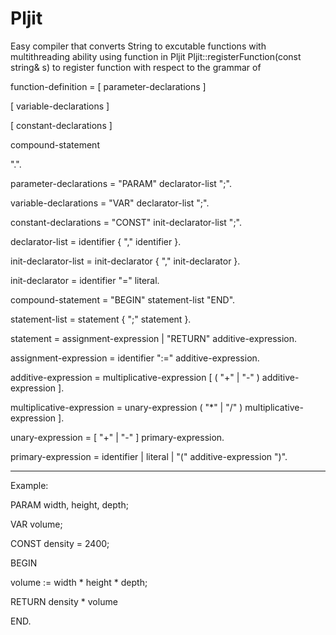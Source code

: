 # Pljit
Easy compiler that converts String to excutable functions with multithreading ability
using function in Pljit Pljit::registerFunction(const string& s) to register function with respect to the grammar of

function-definition = [ parameter-declarations ]

[ variable-declarations ]

[ constant-declarations ]

compound-statement

".".

parameter-declarations = "PARAM" declarator-list ";".

variable-declarations = "VAR" declarator-list ";".

constant-declarations = "CONST" init-declarator-list ";".

declarator-list = identifier { "," identifier }.

init-declarator-list = init-declarator { "," init-declarator }.

init-declarator = identifier "=" literal.

compound-statement = "BEGIN" statement-list "END".

statement-list = statement { ";" statement }.

statement = assignment-expression | "RETURN" additive-expression.

assignment-expression = identifier ":=" additive-expression.

additive-expression = multiplicative-expression [ ( "+" | "-" ) additive-expression ].

multiplicative-expression = unary-expression  ( "*" | "/" ) multiplicative-expression ].

unary-expression = [ "+" | "-" ] primary-expression.

primary-expression = identifier | literal | "(" additive-expression ")".

--------------------------------------------------------------------------------
Example:

PARAM width, height, depth;

VAR volume;

CONST density = 2400;

BEGIN

volume := width * height * depth;

RETURN density * volume

END.
